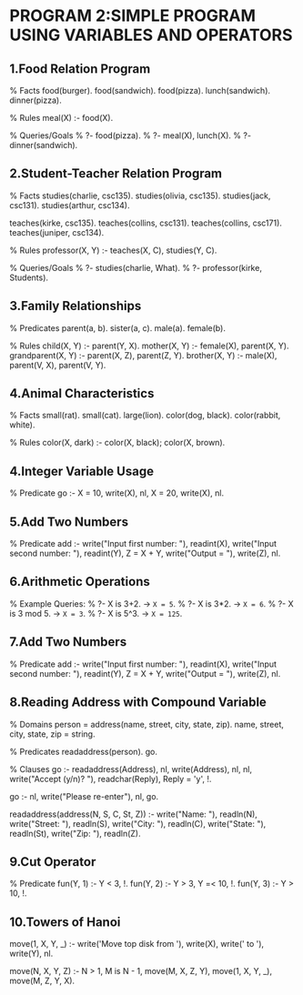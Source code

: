 # PROGRAM 2:SIMPLE PROGRAM USING VARIABLES AND OPERATORS

## 1.Food Relation Program
% Facts
food(burger).
food(sandwich).
food(pizza).
lunch(sandwich).
dinner(pizza).

% Rules
meal(X) :- food(X).

% Queries/Goals
% ?- food(pizza).
% ?- meal(X), lunch(X).
% ?- dinner(sandwich).


## 2.Student-Teacher Relation Program
% Facts
studies(charlie, csc135).
studies(olivia, csc135).
studies(jack, csc131).
studies(arthur, csc134).

teaches(kirke, csc135).
teaches(collins, csc131).
teaches(collins, csc171).
teaches(juniper, csc134).

% Rules
professor(X, Y) :-
    teaches(X, C),
    studies(Y, C).

% Queries/Goals
% ?- studies(charlie, What).
% ?- professor(kirke, Students).


## 3.Family Relationships

% Predicates
parent(a, b).
sister(a, c).
male(a).
female(b).

% Rules
child(X, Y) :- parent(Y, X).
mother(X, Y) :- female(X), parent(X, Y).
grandparent(X, Y) :- parent(X, Z), parent(Z, Y).
brother(X, Y) :- male(X), parent(V, X), parent(V, Y).

## 4.Animal Characteristics

% Facts
small(rat).
small(cat).
large(lion).
color(dog, black).
color(rabbit, white).

% Rules
color(X, dark) :-
    color(X, black);
    color(X, brown).


## 4.Integer Variable Usage

% Predicate
go :-
    X = 10,
    write(X), nl,
    X = 20,
    write(X), nl.

## 5.Add Two Numbers

% Predicate
add :-
    write("Input first number: "), readint(X),
    write("Input second number: "), readint(Y),
    Z = X + Y,
    write("Output = "), write(Z), nl.


## 6.Arithmetic Operations

% Example Queries:
% ?- X is 3+2. → `X = 5`.
% ?- X is 3*2. → `X = 6`.
% ?- X is 3 mod 5. → `X = 3`.
% ?- X is 5^3. → `X = 125`.


## 7.Add Two Numbers

% Predicate
add :-
    write("Input first number: "), readint(X),
    write("Input second number: "), readint(Y),
    Z = X + Y,
    write("Output = "), write(Z), nl.


## 8.Reading Address with Compound Variable

% Domains
person = address(name, street, city, state, zip).
name, street, city, state, zip = string.

% Predicates
readaddress(person).
go.

% Clauses
go :-
    readaddress(Address),
    nl, write(Address), nl,
    nl, write("Accept (y/n)? "), readchar(Reply),
    Reply = 'y', !.

go :-
    nl, write("Please re-enter"), nl,
    go.

readaddress(address(N, S, C, St, Z)) :-
    write("Name: "), readln(N),
    write("Street: "), readln(S),
    write("City: "), readln(C),
    write("State: "), readln(St),
    write("Zip: "), readln(Z).

## 9.Cut Operator

% Predicate
fun(Y, 1) :- Y < 3, !.
fun(Y, 2) :- Y > 3, Y =< 10, !.
fun(Y, 3) :- Y > 10, !.

## 10.Towers of Hanoi
move(1, X, Y, _) :-
    write('Move top disk from '),
    write(X), write(' to '), write(Y), nl.

move(N, X, Y, Z) :-
    N > 1,
    M is N - 1,
    move(M, X, Z, Y),
    move(1, X, Y, _),
    move(M, Z, Y, X).

